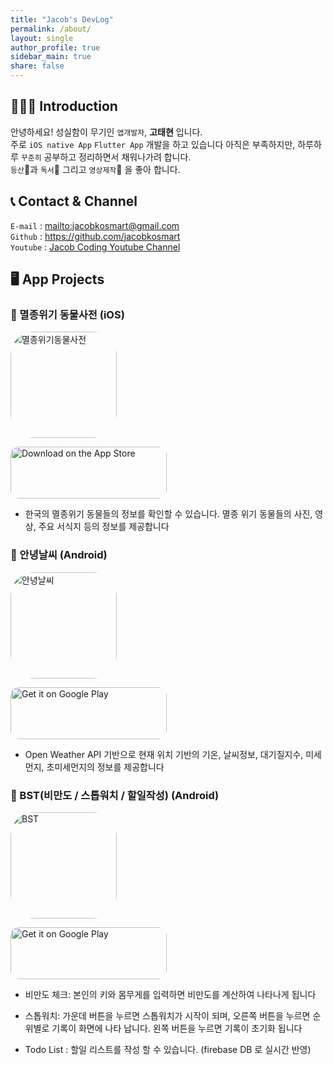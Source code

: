 ```yaml
---
title: "Jacob's DevLog"
permalink: /about/
layout: single
author_profile: true
sidebar_main: true
share: false
---
```


## 💁🏻‍♂ Introduction

안녕하세요! 성실함이 무기인 `앱개발자`, **고태현** 입니다.  
주로 `iOS native App` `Flutter App` 개발을 하고 있습니다
아직은 부족하지만, 하루하루 `꾸준히` 공부하고 정리하면서 채워나가려 합니다.  
`등산`🥾과 `독서`📕 그리고 `영상제작`🎥 을 좋아 합니다.

## 📞 Contact & Channel

`E-mail` : <mailto:jacobkosmart@gmail.com>  
`Github` : <https://github.com/jacobkosmart>  
`Youtube` : [Jacob Coding Youtube Channel](https://www.youtube.com/channel/UCXXutxMvNx4EKXB-uQnm2oQ)

## 🖥 App Projects

### 🔷 멸종위기 동물사전 (iOS)

<p>
  <img src="https://is5-ssl.mzstatic.com/image/thumb/Purple126/v4/43/4c/a0/434ca0fb-b67b-c524-a741-e4ceb1fe132c/AppIcon-0-1x_U007emarketing-0-6-0-85-220.png/540x540bb.jpg" alt="멸종위기동물사전" style="width: 170px; height: 170px; border-radius: 22%; overflow: hidden; display: inline-block; vertical-align: middle;">

<a href="https://apps.apple.com/us/app/%EB%A9%B8%EC%A2%85%EC%9C%84%EA%B8%B0%EB%8F%99%EB%AC%BC%EC%82%AC%EC%A0%84/id1611508119?itsct=apps_box_badge&amp;itscg=30200" style="display: inline-block; overflow: hidden; border-radius: 13px; width: 250px; height: 83px;"><img src="https://tools.applemediaservices.com/api/badges/download-on-the-app-store/black/ko-kr?size=250x83&amp;releaseDate=1645747200&h=d3cf166de1c551f2e3a3f19cc61b1942" alt="Download on the App Store" style="border-radius: 13px; width: 250px; height: 83px;"></a>

</p>

- 한국의 멸종위기 동물들의 정보를 확인할 수 있습니다. 멸종 위기 동물들의 사진, 영상, 주요 서식지 등의 정보를 제공합니다

### 🔷 안녕날씨 (Android)

<p>
<img src="https://play-lh.googleusercontent.com/Zm_3w8ZB9et7zn_kazN318RAjIjMU_PICIOSvR59-L-ilaLQ0lpP6afisguSFHLa1-U=w480-h960-rw" alt="안녕날씨" style="width: 170px; height: 170px; border-radius: 22%; overflow: hidden; display: inline-block; vertical-align: middle;">

<a href='https://play.google.com/store/apps/details?id=info.jacobko.weather_app&pcampaignid=pcampaignidMKT-Other-global-all-co-prtnr-py-PartBadge-Mar2515-1' style="display: inline-block; overflow: hidden; border-radius: 13px; width: 250px; height: 83px;"><img alt='Get it on Google Play' src='https://play.google.com/intl/en_us/badges/static/images/badges/en_badge_web_generic.png'  style="border-radius: 13px; width: 250px; height: 83px;"/></a>

</p>

- Open Weather API 기반으로 현재 위치 기반의 기온, 날씨정보, 대기질지수, 미세먼지, 초미세먼지의 정보를 제공합니다

### 🔷 BST(비만도 / 스톱워치 / 할일작성) (Android)

<p>

<img src="https://play-lh.googleusercontent.com/fiL717ywiDKaS5n67ELecLOZoqX96khAtwA9SCmOLPbKxdH0oAqleAManSeCdgV59SMe=w480-h960-rw" alt="BST" style="width: 170px; height: 170px; border-radius: 22%; overflow: hidden; display: inline-block; vertical-align: middle;">

<a href='https://play.google.com/store/apps/details?id=info.jacobko.bst&pcampaignid=pcampaignidMKT-Other-global-all-co-prtnr-py-PartBadge-Mar2515-1' style="display: inline-block; overflow: hidden; border-radius: 13px; width: 250px; height: 83px;"><img alt='Get it on Google Play' src='https://play.google.com/intl/en_us/badges/static/images/badges/en_badge_web_generic.png'  style="border-radius: 13px; width: 250px; height: 83px;" /></a>

</p>

- 비만도 체크: 본인의 키와 몸무게를 입력하면 비만도를 계산하여 나타나게 됩니다

- 스톱워치: 가운데 버튼을 누르면 스톱워치가 시작이 되며, 오른쪽 버튼을 누르면 순위별로 기록이 화면에 나타 납니다. 왼쪽 버튼을 누르면 기록이 초기화 됩니다

- Todo List : 할일 리스트를 작성 할 수 있습니다. (firebase DB 로 실시간 반영)

